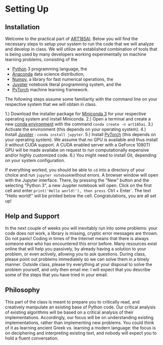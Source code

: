 # Setting Up

## Installation

Welcome to the practical part of [ART185AI](https://github.com/zentralwerkstatt/teaching/blob/master/art185ai.md). Below you will find the necessary steps to setup your system to run the code that we will analyze and develop in class. We will utilize an established combination of tools that is being used by many developers working experimentally on machine learning problems, consisting of the 

- [Python](https://python.org) 3 programming language, the
- [Anaconda](https://www.anaconda.com) data science distribution,
- [Numpy](http://www.numpy.org/), a library for fast numerical operations, the
- [Juypter](https://jupyter.org/) notebook literal programming system, and the
- [PyTorch](https://pytorch.org/) machine learning framework.

The following steps assume some familiarity with the command line on your respective system that we will obtain in class.

1.) Download the installer package for [Miniconda 3](https://conda.io/en/master/miniconda.html) for your respective operating system and install Miniconda.
2.) Open a terminal and create a new [conda environment](https://conda.io/projects/conda/en/latest/user-guide/tasks/manage-environments.html) with the command `conda create -n art185ai`.
3.) Activate the environment (this depends on your operating system).
4.) Install [Juypter](https://jupyter.org/) : `conda install jupyter`.
5.) Install [PyTorch](https://pytorch.org/) (this depends on your operating system). We assume that no GPU is available and thus install it without CUDA support. A CUDA enabled server with a GeForce 1080TI GPU will be made availabe on request to run computationally expensive and/or highly customized code.
6.) You might need to install Git, depending on your system configuration.

If everything worked, you should be able to `cd` into a directory of your choice and run `jupyter notebook`without errors. A browser window will open with the Jupyter interface. There, by pressing the "New" button and the selecting "Python 3", a new Juypter notebook will open. Click on the first cell and enter `print('Hello world!'), then press `Ctrl + Enter`. The text "Hello world!" will be printed below the cell. Congratulations, you are all set up!

## Help and Support

In the next couple of weeks you will inevitably run into some problems: your code does not work, a library is missing, cryptic error messages are thrown. Do not panic! Coding in times of the Internet means that there is always someone else who has encountered this error before. Many resources exist online that will help you passively, by already having a solution to your problem, or even actively, allowing you to ask questions. During class, please point out problems immediately so we can solve them in a timely manner. Outside class, please try everything at your disposal to solve the problem yourself, and only then email me: I will expect that you describe some of the steps that you have tried in your email.

## Philosophy

This part of the class is meant to prepare you to critically read, and creatively manipulate an existing base of Python code. Our critical analysis of existing algorithms will be based on a critical analysis of their implementations. Accordingly, our focus will be on understanding existing implementations, rather than implementing new problems. You could think of it as learning ancient Greek vs. learning a modern language: the focus is on deciphering and interpreting existing text, and nobody will expect you to hold a fluent conversation.